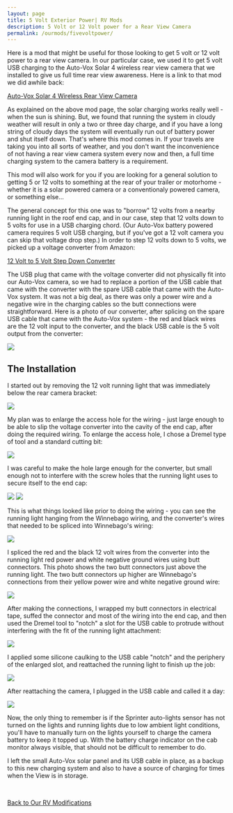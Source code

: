 ```yaml
---
layout: page
title: 5 Volt Exterior Power| RV Mods
description: 5 Volt or 12 Volt power for a Rear View Camera
permalink: /ourmods/fivevoltpower/
---
```

Here is a mod that might be useful for those looking to get 5 volt or 12 volt power to a rear view camera.  In our particular case, we used it to get 5 volt USB charging to the Auto-Vox Solar 4 wireless rear view camera that we installed to give us full time rear view awareness.  Here is a link to that mod we did awhile back:

[Auto-Vox Solar 4 Wireless Rear View Camera ](/ourmods/rearmirror/)

As explained on the above mod page, the solar charging works really well - when the sun is shining.  But, we found that running the system in cloudy weather will result in only a two or three day charge, and if you have a long string of cloudy days the system will eventually run out of battery power and shut itself down.  That's where this mod comes in.  If your travels are taking you into all sorts of weather, and you don't want the inconvenience of not having a rear view camera system every now and then, a full time charging system to the camera battery is a requirement.

This mod will also work for you if you are looking for a general solution to getting 5 or 12 volts to something at the rear of your trailer or motorhome - whether it is a solar powered camera or a conventionaly powered camera, or something else...

The general concept for this one was to "borrow" 12 volts from a nearby running light in the roof end cap, and in our case, step that 12 volts down to 5 volts for use in a USB charging chord.  (Our Auto-Vox battery powered camera requires 5 volt USB charging, but if you've got a 12 volt camera you can skip that voltage drop step.)  In order to step 12 volts down to 5 volts, we picked up a voltage converter from Amazon:

<a href = "https://www.amazon.ca/dp/B07H5LT942?ref=ppx_yo2ov_dt_b_fed_asin_title" target="_blank">12 Volt to 5 Volt Step Down Converter </a>

The USB plug that came with the voltage converter did not physically fit into our Auto-Vox camera, so we had to replace a portion of the USB cable that came with the converter with the spare USB cable that came with the Auto-Vox system.  It was not a big deal, as there was only a power wire and a negative wire in the charging cables so the butt connections were straightforward.  Here is a photo of our converter, after splicing on the spare USB cable that came with the Auto-Vox system - the red and black wires are the 12 volt input to the converter, and the black USB cable is the 5 volt output from the converter:

<img src="/assets/5volt3web.jpg"/>

<h2> The Installation </h2>

I started out by removing the 12 volt running light that was immediately below the rear camera bracket:

<img src="/assets/5volt2web.jpg"/>

My plan was to enlarge the access hole for the wiring - just large enough to be able to slip the voltage converter into the cavity of the end cap, after doing the required wiring.  To enlarge the access hole, I chose a Dremel type of tool and a standard cutting bit:

<img src="/assets/5volt4web.jpg"/>

I was careful to make the hole large enough for the converter, but small enough not to interfere with the screw holes that the running light uses to secure itself to the end cap:

<img src="/assets/5volt7web.jpg"/>

<img src="/assets/5volt6web.jpg"/>

This is what things looked like prior to doing the wiring - you can see the running light hanging from the Winnebago wiring, and the converter's wires that needed to be spliced into Winnebago's wiring:

<img src="/assets/5volt8web.jpg"/>

I spliced the red and the black 12 volt wires from the converter into the running light red power and white negative ground wires using butt connectors.  This photo shows the two butt connectors just above the running light.  The two butt connectors up higher are Winnebago's connections from their yellow power wire and white negative ground wire:

<img src="/assets/5volt9web.jpg"/>

After making the connections, I wrapped my butt connectors in electrical tape, suffed the connector and most of the wiring into the end cap, and then used the Dremel tool to "notch" a slot for the USB cable to protrude without interfering with the fit of the running light attachment:

<img src="/assets/5volt11web.jpg"/>

I applied some silicone caulking to the USB cable "notch" and the periphery of the enlarged slot, and reattached the running light to finish up the job:

<img src="/assets/5volt14web.jpg"/>

After reattaching the camera, I plugged in the USB cable and called it a day:

<img src="/assets/5volt15web.jpg"/>

Now, the only thing to remember is if the Sprinter auto-lights sensor has not turned on the lights and running lights due to low ambient light conditions, you'll have to manually turn on the lights yourself to charge the camera battery to keep it topped up.  With the battery charge indicator on the cab monitor always visible, that should not be difficult to remember to do.

I left the small Auto-Vox solar panel and its USB cable in place, as a backup to this new charging system and also to have a source of charging for times when the View is in storage.

<br> 

[Back to Our RV Modifications](/ourmods/)





